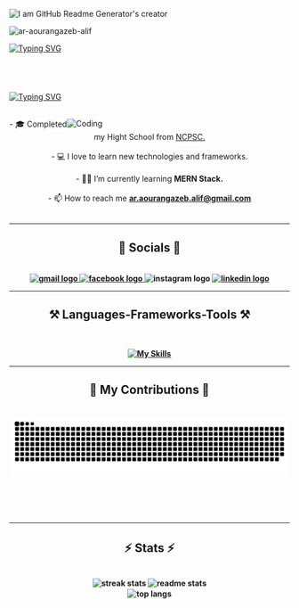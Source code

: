 ![I am GitHub Readme Generator's creator](https://64.media.tumblr.com/54805606e41234da265775f4ee8631ef/41d4a35f37c5abf1-f6/s1280x1920/c86995ddee2840dabfff99995367a58ed1382687.gif)

<p align="left"> <img src="https://komarev.com/ghpvc/?username=ar-aourangazeb-alif&label=Profile%20views&color=DC9DFF&style=flat" alt="ar-aourangazeb-alif" /> </p>

[![Typing SVG](https://readme-typing-svg.demolab.com?font=Fira+Code&weight=500&size=50&pause=500&color=83A9FF&center=true&vCenter=true&random=false&width=1500&height=60&lines=Hi+There!++%F0%9F%91%8B;+I'm+A.R.+Aourangazeb+Alif+)](https://git.io/typing-svg)

<h1></h1>

<br>

[![Typing SVG](https://readme-typing-svg.demolab.com?font=Fira+Code&weight=500&size=40&duration=0.5&pause=10000000000000&color=DC9DFF&center=true&vCenter=true&random=false&width=2000&height=60&lines=Full+Stack+developer/Coder+🥷,+Student+👨‍💻,+from+Bangladesh+%F0%9F%87%A7%F0%9F%87%A9)](https://git.io/typing-svg)

<br>

<img align="right" alt="Coding" width="400" src="https://i.redd.it/5c612iy7q5ia1.gif">

<div align="center">
- 🎓 Completed my Hight School from <a href="https://ncpsc.edu.bd/" target="_blank">NCPSC.</a> <br><br>
- 💻 I love to learn new technologies and frameworks. <br><br>
- 🧑‍💼 I’m currently learning <b>MERN Stack.</b> <br><br>
- 📫 How to reach me <b><a href="mailto:ar.aourangazeb.alif@gmail.com" target="_blank">ar.aourangazeb.alif@gmail.com</a> <br><br>
</div>

<hr>



<div align="center">

<h2>🔗 Socials 🔗</h2>
<br>
  
  <a href="mailto:ar.aourangazeb.alif@gmail.com">
    <img src="https://img.shields.io/static/v1?message=Gmail&logo=gmail&label=&color=D14836&logoColor=white&labelColor=&style=for-the-badge" height="35" alt="gmail logo"  />
  </a>
  
<a href="https://www.facebook.com/profile.php?id=61555440691801">
   <img src="https://img.shields.io/static/v1?message=Facebook&logo=facebook&label=&color=1877F2&logoColor=white&labelColor=&style=for-the-badge" height="35" alt="facebook logo"  />
</a>
  
  <a>
    <img src="https://img.shields.io/static/v1?message=Instagram&logo=instagram&label=&color=E4405F&logoColor=white&labelColor=&style=for-the-badge" height="35" alt="instagram logo"  />
  </a>

  <a href="https://www.linkedin.com/in/ar-aourangazeb-alif/">
    <img src="https://img.shields.io/static/v1?message=LinkedIn&logo=linkedin&label=&color=0077B5&logoColor=white&labelColor=&style=for-the-badge" height="35" alt="linkedin logo"  />
  </a>
</div>

<hr>

<div align="center">

<h2>⚒️ Languages-Frameworks-Tools ⚒️</h2>
 <br>

  [![My Skills](https://skillicons.dev/icons?i=js,react,vite,html,css,tailwind,firebase,linux)](https://skillicons.dev)

</div>

<hr>

<div align="center">
  <h2>🚀  My Contributions  🚀</h2>
  <br>

  <img alt="snake eating my contributions" src="https://raw.githubusercontent.com/ar-aourangazeb-alif/ar-aourangazeb-alif/output/github-contribution-grid-snake-dark.svg" />
  
  <br/><br/><br/>
</div>


<hr>

<h2 align="center">⚡ Stats ⚡</h2>
<br>
<div align=center>
  <img width=390 src="https://github-readme-streak-stats-salesp07.vercel.app/?user=ar-aourangazeb-alif&count_private=true&theme=discord_old_blurple&border_radius=5&hide_border=true" alt="streak stats"/>
  <img width=390 src="https://github-readme-stats-salesp07.vercel.app/api?username=ar-aourangazeb-alif&count_private=true&show_icons=true&theme=discord_old_blurple&rank_icon=github&border_radius=5&hide_border=true" alt="readme stats" />
  <br/>
  <img width=325 align="center" src="https://github-readme-stats-salesp07.vercel.app/api/top-langs/?username=ar-aourangazeb-alif&langs_count=8&layout=compact&theme=discord_old_blurple&border_radius=5&hide_border=true&size_weight=0.5&count_weight=0.5&exclude_repo=github-readme-stats" alt="top langs" />
</div>
